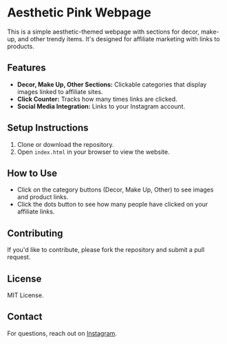# Aesthetic Pink Webpage

This is a simple aesthetic-themed webpage with sections for decor, make-up, and other trendy items. It's designed for affiliate marketing with links to products.

## Features

- **Decor, Make Up, Other Sections:** Clickable categories that display images linked to affiliate sites.
- **Click Counter:** Tracks how many times links are clicked.
- **Social Media Integration:** Links to your Instagram account.

## Setup Instructions

1. Clone or download the repository.
2. Open `index.html` in your browser to view the website.

## How to Use

- Click on the category buttons (Decor, Make Up, Other) to see images and product links.
- Click the dots button to see how many people have clicked on your affiliate links.

## Contributing

If you'd like to contribute, please fork the repository and submit a pull request.

## License

MIT License.

## Contact

For questions, reach out on [Instagram](https://www.instagram.com/yourusername).
